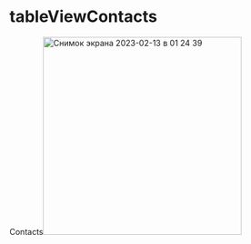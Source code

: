 # tableViewContacts
Contacts<img width="349" alt="Снимок экрана 2023-02-13 в 01 24 39" src="https://user-images.githubusercontent.com/93939676/218332625-9f65ce06-96b7-4bf7-99c6-1543b6477cd4.png">
